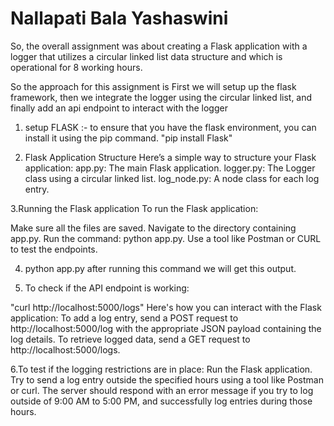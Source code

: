 # Nallapati Bala Yashaswini
So, the overall assignment was about creating a Flask application with a logger that utilizes a circular linked list data structure and which is operational for 8 working hours.

So the approach for this assignment is 
First we will setup up the flask framework, then we integrate the logger using the circular linked list, and finally add an api endpoint to interact with the logger

1. setup FLASK :- to ensure that you have the flask environment, you can install it using the pip command.
"pip install Flask"

2. Flask Application Structure
Here’s a simple way to structure your Flask application:
app.py: The main Flask application.
logger.py: The Logger class using a circular linked list.
log_node.py: A node class for each log entry.

3.Running the Flask application
To run the Flask application:

Make sure all the files are saved.
Navigate to the directory containing app.py.
Run the command: python app.py.
Use a tool like Postman or CURL to test the endpoints.

4. python app.py
after running this command we will get this output.

5. To check if the API endpoint is working:

"curl http://localhost:5000/logs"
Here's how you can interact with the Flask application:
To add a log entry, send a POST request to http://localhost:5000/log with the appropriate JSON payload containing the log details.
To retrieve logged data, send a GET request to http://localhost:5000/logs.


6.To test if the logging restrictions are in place:
Run the Flask application.
Try to send a log entry outside the specified hours using a tool like Postman or curl.
The server should respond with an error message if you try to log outside of 9:00 AM to 5:00 PM, and successfully log entries during those hours.
